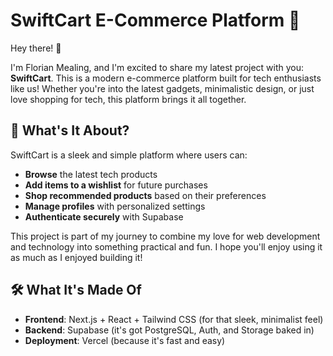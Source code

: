 # SwiftCart E-Commerce Platform 🚀

Hey there! 👋

I'm Florian Mealing, and I'm excited to share my latest project with you: **SwiftCart**. This is a modern e-commerce platform built for tech enthusiasts like us! Whether you're into the latest gadgets, minimalistic design, or just love shopping for tech, this platform brings it all together.

## 🌟 What's It About?

SwiftCart is a sleek and simple platform where users can:
- **Browse** the latest tech products
- **Add items to a wishlist** for future purchases
- **Shop recommended products** based on their preferences
- **Manage profiles** with personalized settings
- **Authenticate securely** with Supabase

This project is part of my journey to combine my love for web development and technology into something practical and fun. I hope you'll enjoy using it as much as I enjoyed building it!

## 🛠️ What It's Made Of

- **Frontend**: Next.js + React + Tailwind CSS (for that sleek, minimalist feel)
- **Backend**: Supabase (it's got PostgreSQL, Auth, and Storage baked in)
- **Deployment**: Vercel (because it's fast and easy)

